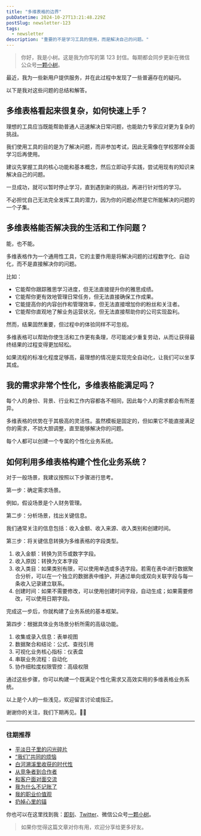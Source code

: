 ```yaml
---
title: "多维表格的边界"
pubDatetime: 2024-10-27T13:21:48.229Z
postSlug: newsletter-123
tags:
  - newsletter
description: "重要的不是学习工具的使用，而是解决自己的问题。"
---
```


> 你好，我是小树。这是我为你写的第 123 封信。每期都会同步更新在微信公众号[一颗小树](https://weixin.sogou.com/weixin?query=a_warm_tree)。

最近，我为一些新用户提供服务，并在此过程中发现了一些普遍存在的疑问。

以下是我对这些问题的总结和解答。

## 多维表格看起来很复杂，如何快速上手？

理想的工具应当既能帮助普通人迅速解决日常问题，也能助力专家应对更为复杂的挑战。

我们使用工具的目的是为了解决问题，而非参加考试，因此无需像在学校那样全面学习后再使用。

建议先掌握工具的核心功能和基本概念，然后立即动手实践，尝试用现有的知识来解决自己的问题。

一旦成功，就可以暂时停止学习，直到遇到新的挑战，再进行针对性的学习。

不必担忧自己无法完全发挥工具的潜力，因为你的问题必然是它所能解决的问题的一个子集。

## 多维表格能否解决我的生活和工作问题？

能，也不能。

多维表格作为一个通用性工具，它的主要作用是将解决问题的过程数字化、自动化，而不是直接解决你的问题。

比如：

- 它能帮你跟踪雅思学习进度，但无法直接提升你的雅思成绩。
- 它能帮你更有效地管理日常任务，但无法直接确保工作成果。
- 它能提高你的内容创作和管理效率，但无法直接增加你的粉丝和关注者。
- 它能帮你直观地了解业务运营状况，但无法直接帮助你的公司实现盈利。

然而，结果固然重要，但过程中的体验同样不可忽视。

多维表格可以帮助你使生活和工作更有条理，尽可能减少重复劳动，从而让获得最终结果的过程变得更加轻松。

如果流程的标准化程度足够高，最理想的情况是实现完全自动化，让我们可以坐享其成。

## 我的需求非常个性化，多维表格能满足吗？

每个人的身份、背景、行业和工作内容都各不相同，因此每个人的需求都会有所差异。

多维表格的优势在于其极高的灵活性。虽然模板是固定的，但如果它不能直接满足你的需求，不妨大胆调整，直至能够解决你的问题。

每个人都可以创建一个专属的个性化业务系统。

## 如何利用多维表格构建个性化业务系统？

对于一般场景，我建议按照以下步骤进行思考。

第一步：确定需求场景。

例如，假设场景是个人财务管理。

第二步：分析场景，找出关键信息。

我们通常关注的信息包括：收入金额、收入来源、收入类别和创建时间。

第三步：将关键信息转换为多维表格的字段类型。

1. 收入金额：转换为货币或数字字段。
2. 收入原因：转换为文本字段
3. 收入类目：如果类别有限，可以使用单选或多选字段。若需在表中进行数据聚合分析，可以在一个独立的数据表中维护，并通过单向或双向关联字段与每一条收入记录建立联系。
4. 创建时间：如果不需要修改，可以使用创建时间字段，自动生成；如果需要修改，可以使用日期字段。

完成这一步后，你就构建了业务系统的基本框架。

第四步：根据具体业务场景分析所需的高级功能。

1. 收集或录入信息：表单视图
2. 数据聚合和结论：公式、查找引用
3. 可视化业务核心指标：仪表盘
4. 串联业务流程：自动化
5. 协作细粒度权限管控：高级权限

通过这些步骤，你可以构建一个既满足个性化需求又高效实用的多维表格业务系统。

以上是个人的一些浅见，欢迎留言讨论或指正。

谢谢你的关注，我们下期再见。👋🏻

---

### 往期推荐

- [平淡日子里的闪光碎片](https://mp.weixin.qq.com/s/6PtD6CW3W2DomJ-R5sgJqw)
- [“我们”共同的烦恼](https://mp.weixin.qq.com/s/inwBZpOOSKUCfGKbdMuv2Q)
- [白河溯溪里收获的时代性](https://mp.weixin.qq.com/s/9SfrMj3rQNx4hbQzRhoj0g)
- [从竞争者到合作者](https://mp.weixin.qq.com/s/AuM79RmjVjGqaxV0ctp3cw)
- [和客户面对面交流](https://mp.weixin.qq.com/s/Y3leF4s13u1ePbyXFy_FQg)
- [我为什么不记账了](https://mp.weixin.qq.com/s/W4SCVVzg27aW0N_YwhK2eA)
- [我的职业价值观](https://mp.weixin.qq.com/s/R1qQuwR_MPC3KBU7W1jvMA)
- [扔掉心里的锚](https://mp.weixin.qq.com/s/eVd9qL8SioCuz-mdaAsOkA)

你也可以在这里找到我：[即刻](https://okjk.co/3Vsn5T)、[Twitter](https://twitter.com/yeshu_in_future)、微信公众号[一颗小树](https://weixin.sogou.com/weixin?query=a_warm_tree)。

> 如果你觉得这篇文章对你有用，欢迎分享给更多好友。
